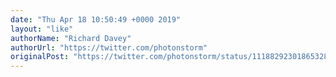 ```yaml
---
date: "Thu Apr 18 10:50:49 +0000 2019"
layout: "like"
authorName: "Richard Davey"
authorUrl: "https://twitter.com/photonstorm"
originalPost: "https://twitter.com/photonstorm/status/1118829230186532865"
---
```

